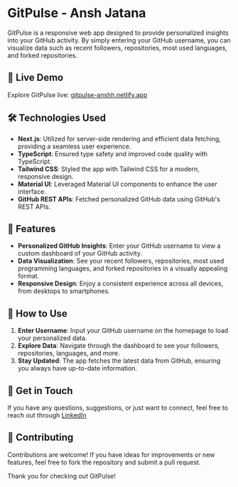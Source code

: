 # GitPulse - Ansh Jatana

GitPulse is a responsive web app designed to provide personalized insights into your GitHub activity. By simply entering your GitHub username, you can visualize data such as recent followers, repositories, most used languages, and forked repositories.

## 🌟 Live Demo

Explore GitPulse live: [gitpulse-anshh.netlify.app](https://gitpulse-anshh.netlify.app/)

## 🛠️ Technologies Used

- **Next.js**: Utilized for server-side rendering and efficient data fetching, providing a seamless user experience.
- **TypeScript**: Ensured type safety and improved code quality with TypeScript.
- **Tailwind CSS**: Styled the app with Tailwind CSS for a modern, responsive design.
- **Material UI**: Leveraged Material UI components to enhance the user interface.
- **GitHub REST APIs**: Fetched personalized GitHub data using GitHub's REST APIs.

## 📂 Features

- **Personalized GitHub Insights**: Enter your GitHub username to view a custom dashboard of your GitHub activity.
- **Data Visualization**: See your recent followers, repositories, most used programming languages, and forked repositories in a visually appealing format.
- **Responsive Design**: Enjoy a consistent experience across all devices, from desktops to smartphones.

## 🚀 How to Use

1. **Enter Username**: Input your GitHub username on the homepage to load your personalized data.
2. **Explore Data**: Navigate through the dashboard to see your followers, repositories, languages, and more.
3. **Stay Updated**: The app fetches the latest data from GitHub, ensuring you always have up-to-date information.

## 📧 Get in Touch

If you have any questions, suggestions, or just want to connect, feel free to reach out through [LinkedIn](https://www.linkedin.com/in/ansh-jatana-10b446205)

## 🤝 Contributing

Contributions are welcome! If you have ideas for improvements or new features, feel free to fork the repository and submit a pull request.

Thank you for checking out GitPulse!
